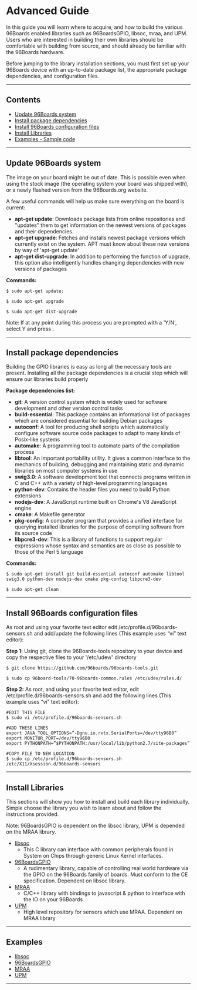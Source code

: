 # Advanced Guide

In this guide you will learn where to acquire, and how to build the various 96Boards enabled libraries such as 96BoardsGPIO, libsoc, mraa, and UPM. Users who are interested in building their own libraries should be comfortable with building from source, and should already be familiar with the 96Boards hardware.

Before jumping to the library installation sections, you must first set up your 96Boards device with an up-to-date package list, the appropriate package dependencies, and configuration files. 

***

## Contents

- [Update 96Boards system](#update-96boards-system)
- [Install package dependencies](#install-package-dependencies)
- [Install 96Boards configuration files](#install-96boards-configuration-files)
- [Install Libraries](#install-libraries)
- [Examples - Sample code](#examples---sample-code)


***

## Update 96Boards system

The image on your board might be out of date. This is possible even when using the stock image (the operating system your board was shipped with), or a newly flashed version from the 96Boards.org website. 

A few useful commands will help us make sure everything on the board is current:

- **apt-get update**: Downloads package lists from online repositories and "updates" them to get information on the newest versions of packages and their dependencies.
- **apt-get upgrade**: Fetches and installs newest package versions which currently exist on the system. APT must know about these new versions by way of 'apt-get update'
- **apt-get dist-upgrade**: In addition to performing the function of upgrade, this option also intelligently handles changing dependencies with new versions of packages

**Commands:**

```shell
$ sudo apt-get update: 

$ sudo apt-get upgrade

$ sudo apt-get dist-upgrade
```

Note: If at any point during this process you are prompted with a 'Y/N', select Y and press <Enter>.

***

## Install package dependencies

Building the GPIO libraries is easy as long all the necessary tools are present. Installing all the package dependencies is a crucial step which will ensure our libraries build properly

**Package dependencies list:**

- **git**: A version control system which is widely used for software development and other version control tasks
- **build-essential**: This package contains an informational list of packages which are considered essential for building Debian packages
- **autoconf**: A tool for producing shell scripts which automatically configure software source code packages to adapt to many kinds of Posix-like systems
- **automake**: A programming tool to automate parts of the compilation process
- **libtool**: An important portability utility. It gives a common interface to the mechanics of building, debugging and maintaining static and dynamic libraries on most computer systems in use
- **swig3.0**: A software development tool that connects programs written in C and C++ with a variety of high-level programming languages
- **python-dev**: Contains the header files you need to build Python extensions
- **nodejs-dev**: A JavaScript runtime built on Chrome's V8 JavaScript engine
- **cmake**: A Makefile generator
- **pkg-config**: A computer program that provides a unified interface for querying installed libraries for the purpose of compiling software from its source code
- **libpcre3-dev**: This is a library of functions to support regular expressions whose syntax and semantics are as close as possible to those of the Perl 5 language

**Commands:**

```shell
$ sudo apt-get install git build-essential autoconf automake libtool swig3.0 python-dev nodejs-dev cmake pkg-config libpcre3-dev

$ sudo apt-get clean
```

***

## Install 96Boards configuration files

As root and using your favorite text editor edit /etc/profile.d/96boards-sensors.sh and add/update the following lines (This example uses “vi” text editor):


**Step 1:** Using git, clone the 96Boards-tools repository to your device and copy the respective files to your '/etc/udev/' directory

```shell
$ git clone https://github.com/96boards/96boards-tools.git

$ sudo cp 96board-tools/70-96boards-common.rules /etc/udev/rules.d/
```

**Step 2:** As root, and using your favorite text editor, edit /etc/profile.d/96boards-sensors.sh and add the following lines (This example uses “vi” text editor):

```shell
#EDIT THIS FILE
$ sudo vi /etc/profile.d/96boards-sensors.sh
```

```shell
#ADD THESE LINES
export JAVA_TOOL_OPTIONS=”-Dgnu.io.rxtx.SerialPorts=/dev/tty96B0”
export MONITOR_PORT=/dev/tty96B0
export PYTHONPATH=”$PYTHONPATH:/usr/local/lib/python2.7/site-packages”
```

```shell
#COPY FILE TO NEW LOCATION
$ sudo cp /etc/profile.d/96boards-sensors.sh /etc/X11/Xsession.d/96boards-sensors
```

***

## Install Libraries

This sections will show you how to install and build each library individually. Simple choose the library you wish to learn about and follow the instructions provided.

Note: 96BoardsGPIO is dependent on the libsoc library, UPM is depended on the MRAA library.

- [libsoc](#libsoc-lib/README.md)
   - This C library can interface with common peripherals found in
System on Chips through generic Linux Kernel interfaces.
- [96BoardsGPIO](#96BoardsGPIO-lib/README.md)
   - A rudimentary library, capable of controlling real world hardware via the GPIO on the 96Boards family of boards. Must conform to the CE specification. Dependent on libsoc library.
- [MRAA](#MRAA-lib/README.md)
   - C/C++ library with bindings to javascript & python to interface with the IO on your 96Boards
- [UPM](#UPM-lib/README.md)
   - High level repository for sensors which use MRAA. Dependent on MRAA library

***

## Examples

- [libsoc](#libsoc-ex/README.md)   
- [96BoardsGPIO](#96BoardsGPIO-ex/README.md)  
- [MRAA](#MRAA-ex/README.md)   
- [UPM](#UPM-ex/README.md)

***
